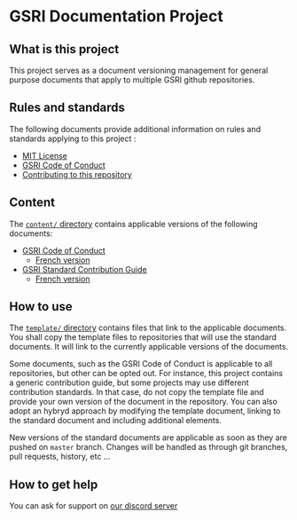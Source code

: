 # GSRI Documentation Project

## What is this project

This project serves as a document versioning management for general purpose documents that apply to multiple GSRI github repositories.

## Rules and standards

The following documents provide additional information on rules and standards applying to this project :

   * [MIT License](../LICENSE)
   * [GSRI Code of Conduct](../content/CODE_OF_CONDUCT.md)
   * [Contributing to this repository](./CONTRIBUTING.md)

## Content

The [`content/` directory](../content/) contains applicable versions of the following documents:
   * [GSRI Code of Conduct](../content/CODE_OF_CONDUCT.md)
      * [French version](../content/CODE_OF_CONDUCT_FR.md)
   * [GSRI Standard Contribution Guide](../content/CONTRIBUTING.md)
      * [French version](../content/CONTRIBUTING.md)

## How to use

The [`template/` directory](../template/) contains files that link to the applicable documents. You shall copy the template files to repositories that will use the standard documents. It will link to the currently applicable versions of the documents.

Some documents, such as the GSRI Code of Conduct is applicable to all repositories, but other can be opted out. For instance, this project contains a generic contribution guide, but some projects may use different contribution standards. In that case, do not copy the template file and provide your own version of the document in the repository. You can also adopt an hybryd approach by modifying the template document, linking to the standard document and including additional elements.

New versions of the standard documents are applicable as soon as they are pushed on `master` branch. Changes will be handled as through git branches, pull requests, history, etc ...

## How to get help

You can ask for support on [our discord server](https://discord.gg/bhMn4jd)
